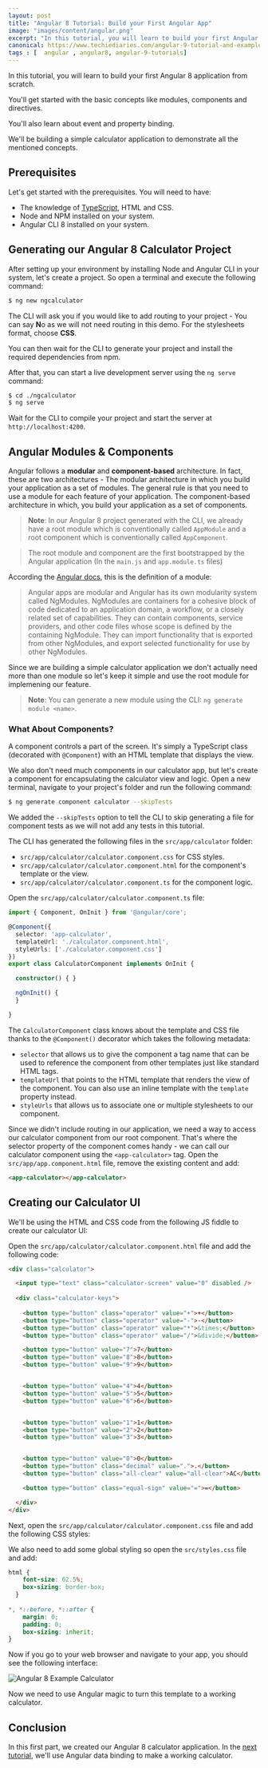 ```yaml
---
layout: post
title: "Angular 8 Tutorial: Build your First Angular App"
image: "images/content/angular.png"
excerpt: "In this tutorial, you will learn to build your first Angular 8 application from scratch." 
canonical: https://www.techiediaries.com/angular-9-tutorial-and-example/
tags : [  angular , angular8, angular-9-tutorials]
---
```


In this tutorial, you will learn to build your first Angular 8 application from scratch.

You'll get started with the basic concepts like modules, components and directives.

You'll also learn about event and property binding.

We'll be building a simple calculator application to demonstrate all the mentioned concepts.

## Prerequisites

Let's get started with the prerequisites. You will need to have:

- The knowledge of [TypeScript](https://www.techiediaries.com/angular/unsubscribe-rxjs-subjects-ondestroy-oninit-changedetectorref/), HTML and CSS.
- Node and NPM installed on your system.
- Angular CLI 8 installed on your system.

## Generating our Angular 8 Calculator Project

After setting up your environment by installing Node and Angular CLI in your system, let's create a project. So open a terminal and execute the following command:

```bash
$ ng new ngcalculator
```

The CLI will ask you if you would like to add routing to your project - You can say **N**o as we will not need routing in this demo. For the stylesheets format, choose **CSS**.

You can then wait for the CLI to generate your project and install the required dependencies from npm.

After that, you can start a live development server using the `ng serve` command: 

```bash
$ cd ./ngcalculator
$ ng serve
```

Wait for the CLI to compile your project and start the server at `http://localhost:4200`.

## Angular Modules & Components

Angular follows a **modular** and **component-based** architecture. In fact, these are two architectures - The modular architecture in which you build your application as a set of modules. The general rule is that you need to use a module for each feature of your application. The component-based architecture in which, you build your application as a set of components.

> **Note**: In our Angular 8 project generated with the CLI, we already have a root module which is conventionally called `AppModule` and a root component which is conventionally called `AppComponent`.

> The root module and component are the first bootstrapped by the Angular application (In the `main.js` and `app.module.ts` files)


According the [Angular docs](https://angular.io/guide/architecture-modules), this is the definition of a module:

>Angular apps are modular and Angular has its own modularity system called NgModules. NgModules are containers for a cohesive block of code dedicated to an application domain, a workflow, or a closely related set of capabilities. They can contain components, service providers, and other code files whose scope is defined by the containing NgModule. They can import functionality that is exported from other NgModules, and export selected functionality for use by other NgModules.

Since we are building a simple calculator application we don't actually need more than one module so let's keep it simple and use the root module for implemening our feature.

> **Note**: You can generate a new module using the CLI: `ng generate module <name>`.

### What About Components?

A component controls a part of the screen. It's simply a TypeScript class (decorated with `@Component`) with an HTML template that displays the view.  

We also don't need much components in our calculator app, but let's create a component for encapsulating the calculator view and logic. Open a new terminal, navigate to your project's folder and run the following command:

```bash
$ ng generate component calculator --skipTests 
```

We added the `--skipTests` option to tell the CLI to skip generating a file for component tests as we will not add any tests in this tutorial.

The CLI has generated the following files in the `src/app/calculator` folder:

- `src/app/calculator/calculator.component.css` for CSS styles.
- `src/app/calculator/calculator.component.html` for the component's template or the view.
- `src/app/calculator/calculator.component.ts` for the component logic.

Open the `src/app/calculator/calculator.component.ts` file:

```ts
import { Component, OnInit } from '@angular/core';

@Component({
  selector: 'app-calculator',
  templateUrl: './calculator.component.html',
  styleUrls: ['./calculator.component.css']
})
export class CalculatorComponent implements OnInit {

  constructor() { }

  ngOnInit() {
  }

}
```

The `CalculatorComponent` class knows about the template and CSS file thanks to the `@Component()` decorator which takes the following metadata:

- `selector` that allows us to give the component a tag name that can be used to reference the component from other templates just like standard HTML tags.
- `templateUrl` that points to the HTML template that renders the view of the component. You can also use an inline template with the `template` property instead.
- `styleUrls` that allows us to associate one or multiple stylesheets to our component.

Since we didn't include routing in our application, we need a way to access our calculator component from our root component. That's where the selector property of the component comes handy - we can call our calculator component using the `<app-calculator>` tag. Open the `src/app/app.component.html` file, remove the existing content and add:

```html
<app-calculator></app-calculator>
```   

## Creating our Calculator UI

We'll be using the HTML and CSS code from the following JS fiddle to create our calculator UI:

<script async src="//jsfiddle.net/ayoisaiah/c8b9zsaq/10/embed/"></script>

Open the `src/app/calculator/calculator.component.html` file and add the following code:

```html
<div class="calculator">

  <input type="text" class="calculator-screen" value="0" disabled />
  
  <div class="calculator-keys">
    
    <button type="button" class="operator" value="+">+</button>
    <button type="button" class="operator" value="-">-</button>
    <button type="button" class="operator" value="*">&times;</button>
    <button type="button" class="operator" value="/">&divide;</button>

    <button type="button" value="7">7</button>
    <button type="button" value="8">8</button>
    <button type="button" value="9">9</button>


    <button type="button" value="4">4</button>
    <button type="button" value="5">5</button>
    <button type="button" value="6">6</button>


    <button type="button" value="1">1</button>
    <button type="button" value="2">2</button>
    <button type="button" value="3">3</button>


    <button type="button" value="0">0</button>
    <button type="button" class="decimal" value=".">.</button>
    <button type="button" class="all-clear" value="all-clear">AC</button>

    <button type="button" class="equal-sign" value="=">=</button>

  </div>
</div>
```

Next, open the `src/app/calculator/calculator.component.css` file and add the following CSS styles:

<script src="https://gist.github.com/techiediaries/c5f68e66acbca784cb2350863aa4e4f0.js"></script>

We also need to add some global styling so open the `src/styles.css` file and add:

```css
html {
    font-size: 62.5%;
    box-sizing: border-box;
  }
  
*, *::before, *::after {
    margin: 0;
    padding: 0;
    box-sizing: inherit;
}  
```

Now if you go to your web browser and navigate to your app, you should see the following interface:

![Angular 8 Example Calculator](https://www.diigo.com/file/image/bbccosoazobaoooccdzdrocqebd/Ngcalculator.jpg)

Now we need to use Angular magic to turn this template to a working calculator.

## Conclusion

In this first part, we created our Angular 8 calculator application. In the [next tutorial](https://www.techiediaries.com/angular-data-event-property-binding), we'll use Angular data binding to make a working calculator.


















